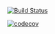 [![Build Status](https://travis-ci.com/davidxinwei/cs107test.svg?branch=master)](https://travis-ci.com/davidxinwei/cs107test)

[![codecov](https://codecov.io/gh/davidxinwei/cs107test/branch/master/graph/badge.svg?token=QQNHLV58Q3)](undefined)
